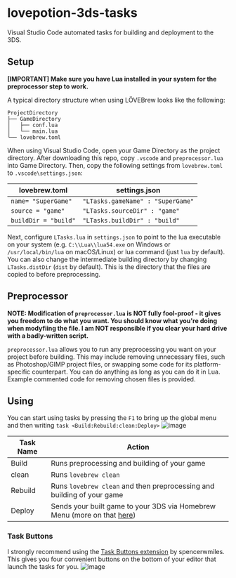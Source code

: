 # lovepotion-3ds-tasks
Visual Studio Code automated tasks for building and deployment to the 3DS.

## Setup
**[IMPORTANT] Make sure you have Lua installed in your system for the preprocessor step to work.**

A typical directory structure when using LÖVEBrew looks like the following:
```
ProjectDirectory
├── GameDirectory
│   ├── conf.lua
│   └── main.lua
└── lovebrew.toml
```
When using Visual Studio Code, open your Game Directory as the project directory. 
After downloading this repo, copy `.vscode` and `preprocessor.lua` into Game Directory.
Then, copy the following settings from `lovebrew.toml` to `.vscode\settings.json`:

| lovebrew.toml | settings.json |
|--|--|
| `name= "SuperGame"` | `"LTasks.gameName" : "SuperGame"` |
| `source = "game"` | `"LTasks.sourceDir" : "game"` |
| `buildDir = "build"` | `"LTasks.buildDir" : "build"` |

Next, configure `LTasks.lua` in `settings.json` to point to the lua executable on your system (e.g. `C:\\Lua\\lua54.exe` on Windows or `/usr/local/bin/lua` on macOS/Linux) or lua command (just `lua` by default).
You can also change the intermediate building directory by changing `LTasks.distDir` (`dist` by default). This is the directory that the files are copied to before preprocessing.

## Preprocessor
**NOTE: Modification of `preprocessor.lua` is NOT fully fool-proof - it gives you freedom to do what you want. You should know what you're doing when modyfiing the file. I am NOT responsible if you clear your hard drive with a badly-written script.**

`preprocessor.lua` allows you to run any preprocessing you want on your project before building. This may include removing unnecessary files, such as Photoshop/GIMP project files, or swapping some code for its platform-specific counterpart. You can do anything as long as you can do it in Lua. Example commented code for removing chosen files is provided.

## Using
You can start using tasks by pressing the `F1` to bring up the global menu and then writing `task <Build:Rebuild:clean:Deploy>`
![image](https://user-images.githubusercontent.com/26334081/211161568-90dcfb99-bd86-47d2-8847-b492568da0f8.png)

| Task Name | Action |
|--|--|
| Build | Runs preprocessing and building of your game |
| clean | Runs `lovebrew clean` |
| Rebuild | Runs `lovebrew clean` and then preprocessing and building of your game |
| Deploy | Sends your built game to your 3DS via Homebrew Menu (more on that [here](https://github.com/devkitPro/3ds-hbmenu#netloader)) |

### Task Buttons
I strongly recommend using the [Task Buttons extension](https://marketplace.visualstudio.com/items?itemName=spencerwmiles.vscode-task-buttons) by spencerwmiles. This gives you four convenient buttons on the bottom of your editor that launch the tasks for you.
![image](https://user-images.githubusercontent.com/26334081/211162008-c60efd83-362f-4b94-94e6-61ff659969a4.png)

